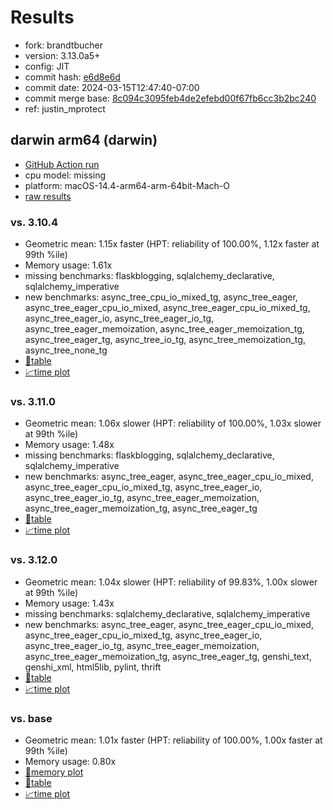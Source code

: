 # Results

- fork: brandtbucher
- version: 3.13.0a5+
- config: JIT
- commit hash: [e6d8e6d](https://github.com/brandtbucher/cpython/commit/e6d8e6d)
- commit date: 2024-03-15T12:47:40-07:00
- commit merge base: [8c094c3095feb4de2efebd00f67fb6cc3b2bc240](https://github.com/brandtbucher/cpython/commit/8c094c3095feb4de2efebd00f67fb6cc3b2bc240)
- ref: justin_mprotect

## darwin arm64 (darwin)

- [GitHub Action run](https://github.com/faster-cpython/benchmarking/actions/runs/8359478706)
- cpu model: missing
- platform: macOS-14.4-arm64-arm-64bit-Mach-O
- [raw results](bm-20240315-darwin-arm64-brandtbucher-justin_mprotect-3.13.0a5%2B-e6d8e6d.json)

### vs. 3.10.4

- Geometric mean: 1.15x faster (HPT: reliability of 100.00%, 1.12x faster at 99th %ile)
- Memory usage: 1.61x
- missing benchmarks: flaskblogging, sqlalchemy_declarative, sqlalchemy_imperative
- new benchmarks: async_tree_cpu_io_mixed_tg, async_tree_eager, async_tree_eager_cpu_io_mixed, async_tree_eager_cpu_io_mixed_tg, async_tree_eager_io, async_tree_eager_io_tg, async_tree_eager_memoization, async_tree_eager_memoization_tg, async_tree_eager_tg, async_tree_io_tg, async_tree_memoization_tg, async_tree_none_tg
- [📄table](bm-20240315-darwin-arm64-brandtbucher-justin_mprotect-3.13.0a5%2B-e6d8e6d-vs-3.10.4.md)
- [📈time plot](bm-20240315-darwin-arm64-brandtbucher-justin_mprotect-3.13.0a5%2B-e6d8e6d-vs-3.10.4.png)

### vs. 3.11.0

- Geometric mean: 1.06x slower (HPT: reliability of 100.00%, 1.03x slower at 99th %ile)
- Memory usage: 1.48x
- missing benchmarks: flaskblogging, sqlalchemy_declarative, sqlalchemy_imperative
- new benchmarks: async_tree_eager, async_tree_eager_cpu_io_mixed, async_tree_eager_cpu_io_mixed_tg, async_tree_eager_io, async_tree_eager_io_tg, async_tree_eager_memoization, async_tree_eager_memoization_tg, async_tree_eager_tg
- [📄table](bm-20240315-darwin-arm64-brandtbucher-justin_mprotect-3.13.0a5%2B-e6d8e6d-vs-3.11.0.md)
- [📈time plot](bm-20240315-darwin-arm64-brandtbucher-justin_mprotect-3.13.0a5%2B-e6d8e6d-vs-3.11.0.png)

### vs. 3.12.0

- Geometric mean: 1.04x slower (HPT: reliability of 99.83%, 1.00x slower at 99th %ile)
- Memory usage: 1.43x
- missing benchmarks: sqlalchemy_declarative, sqlalchemy_imperative
- new benchmarks: async_tree_eager, async_tree_eager_cpu_io_mixed, async_tree_eager_cpu_io_mixed_tg, async_tree_eager_io, async_tree_eager_io_tg, async_tree_eager_memoization, async_tree_eager_memoization_tg, async_tree_eager_tg, genshi_text, genshi_xml, html5lib, pylint, thrift
- [📄table](bm-20240315-darwin-arm64-brandtbucher-justin_mprotect-3.13.0a5%2B-e6d8e6d-vs-3.12.0.md)
- [📈time plot](bm-20240315-darwin-arm64-brandtbucher-justin_mprotect-3.13.0a5%2B-e6d8e6d-vs-3.12.0.png)

### vs. base

- Geometric mean: 1.01x faster (HPT: reliability of 100.00%, 1.00x faster at 99th %ile)
- Memory usage: 0.80x
- [🧠memory plot](bm-20240315-darwin-arm64-brandtbucher-justin_mprotect-3.13.0a5%2B-e6d8e6d-vs-base-mem.png)
- [📄table](bm-20240315-darwin-arm64-brandtbucher-justin_mprotect-3.13.0a5%2B-e6d8e6d-vs-base.md)
- [📈time plot](bm-20240315-darwin-arm64-brandtbucher-justin_mprotect-3.13.0a5%2B-e6d8e6d-vs-base.png)

